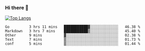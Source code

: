 ### Hi there 👋

<!--
**3Xpl0it3r/3Xpl0it3r** is a ✨ _special_ ✨ repository because its `README.md` (this file) appears on your GitHub profile.

Here are some ideas to get you started:

- 🔭 I’m currently working on ...
- 🌱 I’m currently learning ...
- 👯 I’m looking to collaborate on ...
- 🤔 I’m looking for help with ...
- 💬 Ask me about ...
- 📫 How to reach me: ...
- 😄 Pronouns: ...
- ⚡ Fun fact: ...
-->


[![Top Langs](https://github-readme-stats.vercel.app/api/top-langs/?username=3Xpl0it3r&layout=compact)](https://github.com/3Xpl0it3r/3Xpl0it3r)

<!--START_SECTION:waka-->
```text
Go         3 hrs 11 mins   ███████████▓░░░░░░░░░░░░░   46.38 % 
Markdown   3 hrs 7 mins    ███████████▒░░░░░░░░░░░░░   45.40 % 
Other      9 mins          ▓░░░░░░░░░░░░░░░░░░░░░░░░   02.38 % 
Text       7 mins          ▒░░░░░░░░░░░░░░░░░░░░░░░░   01.73 % 
conf       5 mins          ▒░░░░░░░░░░░░░░░░░░░░░░░░   01.44 % 
```
<!--END_SECTION:waka-->
